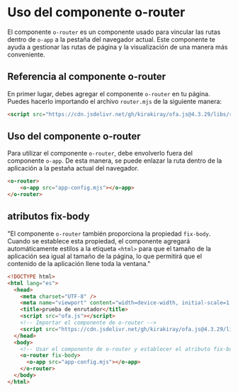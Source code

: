# Uso del componente o-router

El componente `o-router` es un componente usado para vincular las rutas dentro de `o-app` a la pestaña del navegador actual. Este componente te ayuda a gestionar las rutas de página y la visualización de una manera más conveniente.

## Referencia al componente o-router

En primer lugar, debes agregar el componente `o-router` en tu página. Puedes hacerlo importando el archivo `router.mjs` de la siguiente manera:

```html
<script src="https://cdn.jsdelivr.net/gh/kirakiray/ofa.js@4.3.29/libs/router/dist/router.min.js"></script>
```

## Uso del componente o-router

Para utilizar el componente `o-router`, debe envolverlo fuera del componente `o-app`. De esta manera, se puede enlazar la ruta dentro de la aplicación a la pestaña actual del navegador.

```html
<o-router>
    <o-app src="app-config.mjs"></o-app>
</o-router>
```

## atributos fix-body

"El componente `o-router` también proporciona la propiedad `fix-body`. Cuando se establece esta propiedad, el componente agregará automáticamente estilos a la etiqueta `<html>` para que el tamaño de la aplicación sea igual al tamaño de la página, lo que permitirá que el contenido de la aplicación llene toda la ventana."

```html
<!DOCTYPE html>
<html lang="es">
  <head>
    <meta charset="UTF-8" />
    <meta name="viewport" content="width=device-width, initial-scale=1.0" />
    <title>prueba de enrutador</title>
    <script src="ofa.js"></script>
    <!-- Importar el componente de o-router -->
    <script src="https://cdn.jsdelivr.net/gh/kirakiray/ofa.js@4.3.29/libs/router/dist/router.min.js"></script>
  </head>
  <body>
    <!-- Usar el componente de o-router y establecer el atributo fix-body -->
    <o-router fix-body> 
      <o-app src="app-config.mjs"></o-app>
    </o-router>
  </body>
</html>
```